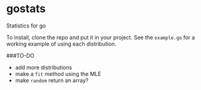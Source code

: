 # gostats
Statistics for go

To install, clone the repo and put it in your project. See the `example.go` for a working example of using each distribution.


###TO-DO
- add more distributions
- make a `fit` method using the MLE
- make `random` return an array?
